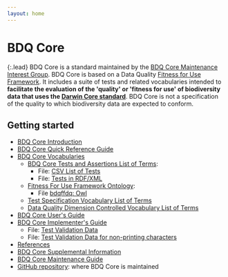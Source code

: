 ```yaml
---
layout: home
---
```


# BDQ Core

{:.lead}
BDQ Core is a standard maintained by the [BDQ Core Maintenance Interest Group](https://www.tdwg.org/standards/bdq/#maintenance-group">). BDQ Core is based on a Data Quality [Fitness for Use Framework](https://github.com/tdwg/bdq/blob/master/tg2/_review/docs/bdqffdq/index.md). It includes a suite of tests and related vocabularies intended to **facilitate the evaluation of the 'quality' or 'fitness for use' of biodiversity data that uses the [Darwin Core standard](https://dwc.tdwg.org/)**. BDQ Core is not a specification of the quality to which biodiversity data are expected to conform.

## Getting started

- [BDQ Core Introduction](https://github.com/tdwg/bdq/blob/master/tg2/_review/docs/intro/index.md)
- [BDQ Core Quick Reference Guide](https://github.com/tdwg/bdq/blob/master/tg2/_review/docs/terms/index.md)
- [BDQ Core Vocabularies](https://github.com/tdwg/bdq/blob/master/tg2/_review/docs/vocabularies/index.md)
  -  [BDQ Core Tests and Assertions List of Terms](https://github.com/tdwg/bdq/blob/master/tg2/_review/docs/list/index.md):
     - File: [CSV List of Tests](https://github.com/tdwg/bdq/blob/master/tg2/_review/vocabulary/bdqcore_terms.csv "Convenience CSV list of test descriptors.")
     - File: [Tests in RDF/XML](https://github.com/tdwg/bdq/blob/master/tg2/_review/vocabulary/bdqcore_terms.xml "OWL representation of the tests descriptors.")
  - [Fitness For Use Framework Ontology](https://github.com/tdwg/bdq/blob/master/tg2/_review/docs/bdqffdq/index.md):
    - File [bdqffdq: Owl](https://github.com/tdwg/bdq/blob/master/tg2/_review/vocabulary/bdqffdq.owl "Owl ontology for the bdqffdq framework.")
  - [Test Specification Vocabulary List of Terms](https://github.com/tdwg/bdq/blob/master/tg2/_review/docs/bdq/index.md)
  - [Data Quality Dimension Controlled Vocabulary List of Terms](https://github.com/tdwg/bdq/blob/master/tg2/_review/docs/bdqdim/index.md)
- [BDQ Core User's Guide](https://github.com/tdwg/bdq/blob/master/tg2/_review/docs/users/index.md)
- [BDQ Core Implementer's Guide](https://github.com/tdwg/bdq/blob/master/tg2/_review/docs/implementers/index.md)
  - File: [Test Validation Data](https://github.com/tdwg/bdq/blob/master/tg2/_review/docs/implementers/TG2_test_validation_data.csv "Test validation data csv file")
  - File: [Test Validation Data for non-printing characters](https://github.com/tdwg/bdq/blob/master/tg2/_review/docs/implementers/TG2_test_validation_data_nonprintingchars.csv "Test validation data csv file for testing implementations of EMPTY, containing non-printing characters")
- [References](https://github.com/tdwg/bdq/blob/master/tg2/_review/docs/references/index.md)
- [BDQ Core Supplemental Information](https://github.com/tdwg/bdq/blob/master/tg2/_review/docs/supplement/index.md)
- [BDQ Core Maintenance Guide](https://github.com/tdwg/bdq/blob/master/tg2/_review/docs/maintenance/index.md)
- [GitHub repository](https://github.com/tdwg/bdq): where BDQ Core is maintained
